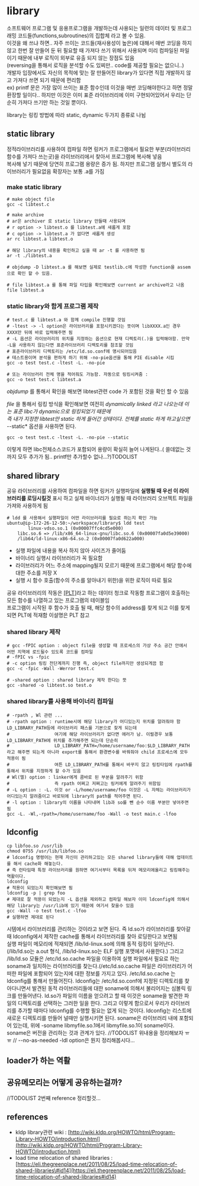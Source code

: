 # library

소프트웨어 프로그램 및 응용프로그램을 개발하는데 사용되는 일련의 데이터 및 프로그래밍 코드들\(functions,subroutines\)의 집합체 라고 볼 수 있음.  
이것을 왜 쓰냐 하면.. 자주 쓰이는 코드들\(재사용성이 높은\)에 대해서 매번 코딩을 하지 않고 한번 잘 만들어 둔 뒤 필요할 때 가져다 쓰기 위해서 사용되며 미리 컴파일된 파일이기 때문에 내부 로직이 외부로 유출 되지 않는 장점도 있음  
\(reversing을 통해서 로직을 분석할 수도 있찌만.. code를 제공할 필요는 없으니..\)  
개발자 입장에서도 자신의 목적에 맞는 잘 만들어진 library가 있다면 직접 개발하지 않고 가져다 쓰면 되기 때문에 편리함  
ex\) printf 문은 가장 많이 쓰이는 표준 함수인데 이것을 매번 코딩해야한다고 하면 정말 환장할 일이다.. 하지만 이것은 이미 표준 라이브러리에 이미 구현되어있어서 우리는 단순히 가져다 쓰기만 하는 것일 뿐이다.

library는 링킹 방법에 따라 static, dynamic 두가지 종류로 나뉨

## static library

정적라이브러리를 사용하여 컴파일 하면 링커가 프로그램에서 필요한 부분\(라이브러리 함수를 가져다 쓰는곳\)을 라이브러리에서 찾아서 프로그램에 복사해 넣음  
복사해 넣기 때문에 당연히 프로그램 용량은 증가 됨. 하지만 프로그램 실행시 별도의 라이브러리가 필요없음 확장자는 보통 .a를 가짐

### make static library

```text
# make object file 
gcc -c libtest.c 

# make archive 
# ar은 archiver 로 static library 만들때 사용되며
# r option -> libtest.o 를 libtest.a에 새롭게 포함
# c option -> libtest.a 가 없다면 새롭게 생성
ar rc libtest.a libtest.o

# 해당 library의 내용을 확인하고 싶을 때 ar -t 를 사용하면 됨
ar -t ./libtest.a

# objdump -D libtest.a 를 해보면 실제로 testlib.c에 작성한 function을 assem으로 확인 할 수 있음. 

# file libtest.a 를 통해 파일 타입을 확인해보면 current ar archive라고 나옴 
file libtest.a
```

### static library와 함게 프로그램 제작

```text
# test.c 를 libtest.a 와 함께 compile 진행할 것임 
# -ltest -> -l option은 라이브러리를 포함시키겠다는 뜻이며 libXXXX.a인 경우 XXXX만 뒤에 바로 입력해주면 됨
# -L 옵션은 라이브러리의 위치를 지정하는 옵션으로 현재 디렉토리(.)을 입력해야함. 만약 -L을 사용하지 않는다면 표준라이브러리 디렉토리를 참조할 것임 
# 표준라이브러리 디렉토리는 /etc/ld.so.conf에 명시되어있음 
# 테스트용이며 분석을 편하게 하기 위해 -no-pie옵션을 통해 PIE disable 시킴 
gcc -o test test.c -ltest -L. -no-pie

# 또는 라이브러리 전체 명을 적어줘도 가능함. 자동으로 링킹시켜줌 :
gcc -o test test.c libtest.a
```

_objdump_ 를 통해서 확인을 해보면 libtest관련 code 가 포함된 것을 확인 할 수 있음

_file_ 을 통해서 링킹 방식을 확인해보면 여전히 _dynamically linked 라고 나오는데 이는 표준 libc가 dynamic으로 링킹되었기 때문에  
즉 내가 지정한 libtest만 static 하게 들어간 상태이다. 전체를 static 하게 하고싶으면_ --static\* 옵션을 사용하면 된다.

```text
gcc -o test test.c -ltest -L. -no-pie --static
```

이렇게 하면 libc전체소스코드가 포함되어 용량이 확실히 늘어 나게된다..\( 쓸데없는 것 까지 모두 추가가 됨.. printf만 추가할수 없나...?\)TODOLIST

## shared library

공유 라이브러리를 사용하여 컴파일을 하면 링커가 실행파일에 **실행될 때 우선 이 라이브러리를 로딩시킬것** 표시 하고 실제 바이너리가 실행될 때 라이브러리 오브젝트 파일을 가져와 사용하게 됨

```text
# ldd 를 사용해서 실행파일이 어떤 라이브러리를 필요로 하는지 확인 가능 
ubuntu@ip-172-26-12-50:~/workspace/library$ ldd test
        linux-vdso.so.1 (0x00007ffc4cd5e000)
    libc.so.6 => /lib/x86_64-linux-gnu/libc.so.6 (0x00007fa0d5e39000)
    /lib64/ld-linux-x86-64.so.2 (0x00007fa0d622a000)
```

* 실행 파일에 내용을 복사 하지 않아 사이즈가 줄어둠 
* 바이너리 실행시 라이브러리가 꼭 필요함
* 라이브러리가 어느 주소에 mapping될지 모르기 때문에 프로그램에서 해당 함수에 대한 주소를 저장 X 
* 실행 시 함수 호출\(함수의 주소를 알아내기 위한\)을 위한 로직이 따로 필요 

공유 라이브러리의 작동은 [\[PLT\]](https://github.com/determined6730/public/tree/2e61b9ce7def411a548a927a9fb6bf72bf762c21/Procedure%20Linkage%20Table/README.md)라고 하는 데이터 청크로 작동함 프로그램이 호출하는 모든 함수를 나열하고 있는 프로그램의 테이블임  
프로그램이 시작된 후 함수가 호출 될 때, 해당 함수의 address를 찾게 되고 이를 찾게되면 PLT에 적재함 이설명은 PLT 참고

### shared library 제작

```text
# gcc -fPIC option : object file을 생성할 때 프로세스의 가상 주소 공간 안에서 어떤 지역에 로드될수 있도록 코드를 컴파일 
# -fPIC vs -fpic
# -c option 링킹 전단계까지 진행 즉, object file까지만 생성되게끔 함 
gcc -c -fpic -Wall -Werror test.c

# -shared option : shared library 제작 한다는 뜻 
gcc -shared -o libtest.so test.o
```

### shared library를 사용해 바이너리 컴파일

```text
# -rpath , Wl 관련 ... 
# -rpath option : runtime시에 해당 library가 어디있는지 위치를 알려줘야 함 LD_LIBRARY_PATH등에 라이브러리 패스를 기본으로 찾게 되는데   
#                 여기에 해당 라이브러리가 없다면 에러가 남. 이럴경우 보통 LD_LIBRARY_PATH에 위치를 추가해주면 되는데 단순히  
#                 LD_LIBRARY_PATH=/home/username/foo:$LD_LIBRARY_PATH 라고 해주면 되는게 아니라 export를 통해서 환경변수를 바꿔줘야 child 프로세스에 모두 적용이 됨  
#                 여튼 LD_LIBRARY_PATH를 통해서 바꾸지 않고 링킹타임에 rpath를 통해서 위치를 지정하게 할 수가 있음 
# Wl(엘) option : linker에게 콤바로 된 부분을 알려주기 위함   
#                 즉 rpath 어쩌고 저쩌고는 링커에게 알려주기 위함임 
# -L option : -L. 이것 or -L/home/username/foo 이것은 -L 자체는 라이브러리가 어디있는지 알려줌이고 바로뒤에 library의 path를 적어주면 된다.   
# -l option : library의 이름을 나타내며 lib과 so를 뺀 순수 이름 부분만 넣어주면 됨 
gcc -L. -Wl,-rpath=/home/username/foo -Wall -o test main.c -lfoo
```

## ldconfig

```text
cp libfoo.so /usr/lib
chmod 0755 /usr/lib/libfoo.so 
# ldconfig 명령어는 현재 자신이 관리하고있는 모든 shared library들에 대해 업데이트를 해서 cache화 해놓는다. 
# 즉 런타임때 특정 라이브러리를 원하면 여기서부터 목록을 뒤져 메모리에올리고 링킹해주는 역활이다. 
ldconfig 
# 적용이 되었는지 확인해보면 됨 
ldconfig -p | grep foo
# 제대로 잘 적용이 되었는지 -L 옵션을 제외하고 컴파일 해보자 이미 ldconfig에 의해서 해당 library는 /usr/lib에 있기 때문에 여기서 찾을수 있음
gcc -Wall -o test test.c -lfoo
# 실행하면 제대로 된다
```

시템에서 라이브러리를 관리하는 것이라고 보면 된다. 즉 ld.so가 라이브러리를 찾아갈때 ldconfig에서 제작한 cache를 통해서 라이브러리를 찾아 로딩한다고 보면됨  
실행 파일이 메모리에 적재되면 /lib/ld-linux.so에 의해 동적 링킹이 일어난다. \(/lib/ld.so는 a.out 형식, /lib/ld-linux.so는 ELF 실행 포맷에서 사용한다.\) 그리고 /lib/ld.so 모듈은 /etc/ld.so.cache 파일을 이용하여 실행 파일에서 필요로 하는 soname과 일치하는 라이브러리를 찾는다.\(/etc/ld.so.cache 파일은 라이브러리가 어떠한 파일에 포함되어 있는지에 대한 정보를 가지고 있다. /etc/ld.so.cache 는 ldconfig를 통해서 만들어진다. ldconfig는 /etc/ld.so.conf에 지정된 디렉토리를 찾아다니면서 발견된 동적 라이브러리들에 대한 soname에 의해서 불리어지는 심볼릭 링크를 만들어낸다. ld.so가 파일의 이름을 얻으려고 할 때 이것은 soname을 발견한 파일의 디렉토리를 선택하는 그러한 일을 한다. 그리고 이렇게 함으로서 우리가 라이브러리를 추가할 때마다 ldconfig를 수행할 필요는 없게 되는 것이다. ldconfig는 리스트에 새로운 디렉토리를 만들어 널때만 실행시키면 된다. soname은 라이브러리 내에 포함되어 있는데, 위에 -soname libmyfile.so.1에서 libmyfile.so.1이 soname이다. soname은 버전을 관리하는 것과 관계가 있다. //TODOLIST 위내용을 정리해보자 ㅠㅠ // --no-as-needed -ldl option은 뭔지 정리해봅시다...

## loader가 하는 역활

## 공유메모리는 어떻게 공유하는걸까?

//TODOLIST 2번째 reference 정리할것...

## references

* kldp library관련 wiki : [http://wiki.kldp.org/HOWTO/html/Program-Library-HOWTO/introduction.html](http://wiki.kldp.org/HOWTO/html/Program-Library-HOWTO/introduction.html)
* load time relocation of shared libraries : [https://eli.thegreenplace.net/2011/08/25/load-time-relocation-of-shared-libraries\#id14](https://eli.thegreenplace.net/2011/08/25/load-time-relocation-of-shared-libraries#id14) 

